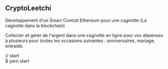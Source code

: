 ## CryptoLeetchi
Développement d'un Smart Contrat Ethereum pour une cagnotte
(La cagnotte dans la blockchain)

Collecter et gérer de l'argent dans une cagnotte en ligne pour vos dépenses à plusieurs pour toutes les occasions suivantes : anniversaires, mariage, entraide.


// start  
$ yarn start